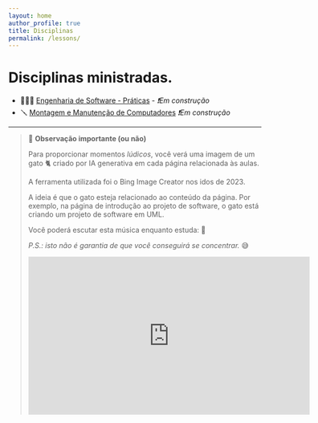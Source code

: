 ```yaml
---
layout: home
author_profile: true
title: Disciplinas
permalink: /lessons/
---
```


# Disciplinas ministradas.

- 🧑🏻‍💻 [Engenharia de Software - Práticas](/lessons/softeng/) - *❗Em construção*
- 🪛 [Montagem e Manutenção de Computadores](/lessons/hardware/) *❗Em construção*

---
> 🌟 **Observação importante (ou não)**
>
> Para proporcionar momentos *lúdicos*, você verá uma imagem de um gato 🐈 criado por IA generativa em cada página relacionada às aulas.
>
> A ferramenta utilizada foi o Bing Image Creator nos idos de 2023.
>
> A ideia é que o gato esteja relacionado ao conteúdo da página. Por exemplo, na página de introdução ao projeto de software, o gato está criando um projeto de software em UML.
>
> Você poderá escutar esta música enquanto estuda: 🎵
>
> *P.S.: isto não é garantia de que você conseguirá se concentrar.* 😅
>
> <iframe width="560" height="315" src="https://www.youtube.com/embed/IT8gz3u--8A" title="YouTube video player" frameborder="0" allow="accelerometer; autoplay; clipboard-write; encrypted-media; gyroscope; picture-in-picture; web-share" allowfullscreen></iframe>